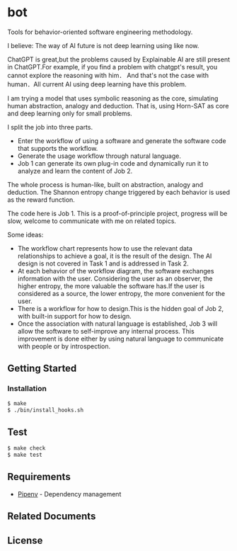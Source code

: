 # bot

Tools for behavior-oriented software engineering methodology.

I believe: The way of AI future is not deep learning using like now.

ChatGPT is great,but the problems caused by Explainable AI are still present in ChatGPT.For example, if you find a problem with chatgpt's result, you cannot explore the reasoning with him． And that's not the case with human．All current AI using deep learning have this problem.

I am trying a model that uses symbolic reasoning as the core, simulating human abstraction, analogy and deduction. That is, using Horn-SAT as core and deep learning only for small problems.

I split the job into three parts.

* Enter the workflow of using a software and generate the software code that supports the workflow.
* Generate the usage workflow through natural language.
* Job 1 can generate its own plug-in code and dynamically run it to analyze and learn the content of Job 2.

The whole process is human-like, built on abstraction, analogy and deduction. The Shannon entropy change triggered by each behavior is used as the reward function.

The code here is Job 1. This is a proof-of-principle project, progress will be slow, welcome to communicate with me on related topics.

Some ideas:

* The workflow chart represents how to use the relevant data relationships to achieve a goal, it is the result of the design. The AI design is not covered in Task 1 and is addressed in Task 2.
* At each behavior of the workflow diagram, the software exchanges information with the user. Considering the user as an observer, the higher entropy, the more valuable the software has.If the user is considered as a source, the lower entropy, the more convenient for the user.
* There is a workflow for how to design.This is the hidden goal of Job 2, with built-in support for how to design.
* Once the association with natural language is established, Job 3 will allow the software to self-improve any internal process. This improvement is done either by using natural language to communicate with people or by introspection.

## Getting Started

<!-- TODO: Describe how to prepare to use this project -->

### Installation

```sh
$ make
$ ./bin/install_hooks.sh
```

## Test

```sh
$ make check
$ make test
```

## Requirements

<!-- TODO: Describe stack of this project -->
* [Pipenv](https://github.com/pypa/pipenv) - Dependency management

## Related Documents

<!-- TODO: Insert related documents here-->

## License

<!-- TODO: If you want, set license information here-->
